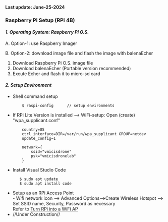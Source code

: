 <h4>Last update: June-25-2024</h4>

<h3>Raspberry Pi Setup (RPi 4B)</h3>

<em><h4>1. Operating System: Raspberry Pi O.S.</h4></em>

A. Option-1: use Raspberry Imager

B. Option-2: download image file and flash the image with balenaEcher

   <ol>
    <li> Download Raspberry Pi O.S. image file </li>
    <li> Download balenaEcher (Portable version recommended)</li>
    <li> Excute Echer and flash it to micro-sd card</li>
   </ol>
   
<em><h4>2. Setup Environment</h4></em>
<ul>
<li> Shell command setup </li>

```
    $ raspi-config      // setup environments
```

<li> If RPi Lite Version is installed --> WiFi-setup: Open (create) "wpa_supplicant.conf" </li>

```
    country=US
    ctrl_interface=DIR=/var/run/wpa_supplicant GROUP=netdev
    update_config=1

    network={
        ssid="vmicisdrone"
        psk="vmicisdronelab"
    }
```

<li>Install Visual Studio Code </li>

```
   $ sudo apt update
   $ sudo apt install code
```

<li>Setup as an RPi Access Point </li>
    - Wifi network icon --> Advanced Options-->Create Wireless Hotspot --> Set SSID name, Security, Password as necessary<br/>
    Refer to <a href="https://www.tomshardware.com/how-to/raspberry-pi-access-point">Turn RPi into a WiFi AP</a>

<li>//Under Construction// </li>

</ul>
